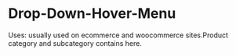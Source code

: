 # Drop-Down-Hover-Menu

Uses:
usually used on ecommerce and woocommerce sites.Product category and subcategory contains here.
